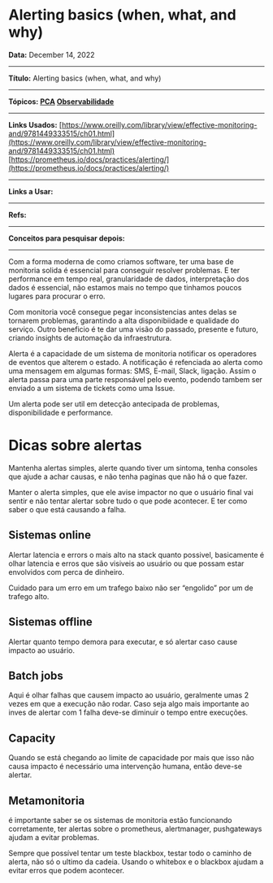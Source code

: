 # Alerting basics (when, what, and why)

**Data:**  December 14, 2022 

---

**Título:** Alerting basics (when, what, and why)

---

**Tópicos: [PCA](../PCA%20cd9096bcdf954863a10bfe439deac163.md) [Observabilidade](https://www.notion.so/Observabilidade-e434a18920744e7da17617bc3c96b978)** 

---

**Links Usados:** [https://www.oreilly.com/library/view/effective-monitoring-and/9781449333515/ch01.html](https://www.oreilly.com/library/view/effective-monitoring-and/9781449333515/ch01.html)
[https://prometheus.io/docs/practices/alerting/](https://prometheus.io/docs/practices/alerting/)

---

**Links a Usar:** 

---

**Refs:** 

---

**Conceitos para pesquisar depois:** 

---

Com a forma moderna de como criamos software, ter uma base de monitoria solida é essencial para conseguir resolver problemas. E ter performance em tempo real, granularidade de dados, interpretação dos dados é essencial, não estamos mais no tempo que tinhamos poucos lugares para procurar o erro. 

Com monitoria você consegue pegar inconsistencias antes delas se tornarem problemas, garantindo a alta disponibiidade e qualidade do serviço. Outro beneficio é te dar uma visão do passado, presente e futuro, criando insights de automação da infraestrutura. 

Alerta é a capacidade de um sistema de monitoria notificar os operadores de eventos que alterem o estado. A notificação é refenciada ao alerta como uma mensagem em algumas formas: SMS, E-mail, Slack, ligação. Assim o alerta passa para uma parte responsável pelo evento, podendo tambem ser enviado a um sistema de tickets como uma Issue. 

Um alerta pode ser util em detecção antecipada de problemas, disponibilidade e performance. 

# Dicas sobre alertas

Mantenha alertas simples, alerte quando tiver um sintoma, tenha consoles que ajude a achar causas, e não tenha paginas que não há o que fazer. 

Manter o alerta simples, que ele avise impactor no que o usuário final vai sentir e não tentar alertar sobre tudo o que pode acontecer. E ter como saber o que está causando a falha. 

## Sistemas online

Alertar latencia e errors o mais alto na stack quanto possivel, basicamente é olhar latencia e erros que são visiveis ao usuário ou que possam estar envolvidos com perca de dinheiro. 

Cuidado para um erro em um trafego baixo não ser “engolido” por um de trafego alto. 

## Sistemas offline

Alertar quanto tempo demora para executar, e só alertar caso cause impacto ao usuário. 

## Batch jobs

Aqui é olhar falhas que causem impacto ao usuário, geralmente umas 2 vezes em que a execução não rodar. Caso seja algo mais importante ao inves de alertar com 1 falha deve-se diminuir o tempo entre execuções. 

## Capacity

Quando se está chegando ao limite de capacidade por mais que isso não causa impacto é necessário uma intervenção humana, então deve-se alertar. 

## Metamonitoria

é importante saber se os sistemas de monitoria estão funcionando corretamente, ter alertas sobre o prometheus, alertmanager, pushgateways ajudam a evitar problemas. 

Sempre que possível tentar um teste blackbox, testar todo o caminho de alerta, não só o ultimo da cadeia. Usando o whitebox e o blackbox ajudam a evitar erros que podem acontecer.